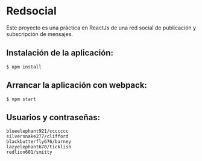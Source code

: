 # Redsocial

Este proyecto es una práctica en ReactJs de una red social de publicación y subscripción de mensajes.


## Instalación de la aplicación:

```
$ npm install
````

## Arrancar la aplicación con webpack:

```
$ npm start
````

## Usuarios y contraseñas:

```
blueelephant921/ccccccc
silversnake277/clifford
blackbutterfly676/barney
lazyelephant670/ticklish
redlion601/smitty
```
